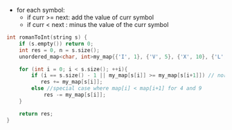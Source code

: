 - for each symbol:
    - if curr >= next: add the value of curr symbol
    - if curr < next : minus the value of the curr symbol

```cpp
int romanToInt(string s) {
    if (s.empty()) return 0;
    int res = 0, n = s.size();
    unordered_map<char, int>my_map{{'I', 1}, {'V', 5}, {'X', 10}, {'L', 50}, {'C', 100}, {'D', 500}, {'M', 1000}};

    for (int i = 0; i < s.size(); ++i){
        if (i == s.size() - 1 || my_map[s[i]] >= my_map[s[i+1]]) // normal case
           res += my_map[s[i]];
        else //special case where map[i] < map[i+1] for 4 and 9
            res -= my_map[s[i]];
    }

    return res;
}
```
